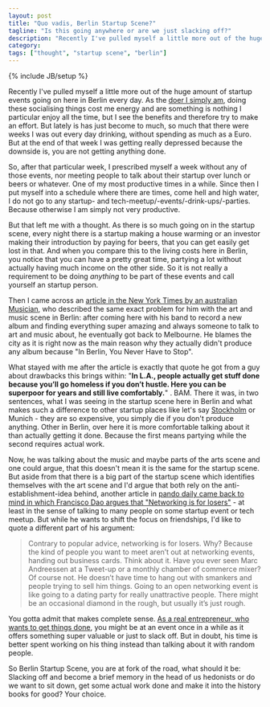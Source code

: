 ```yaml
---
layout: post
title: "Quo vadis, Berlin Startup Scene?"
tagline: "Is this going anywhere or are we just slacking off?"
description: "Recently I've pulled myself a little more out of the huge amount of startup events going on here in Berlin every day. As the [doer I simply am](/2012/01/16/stop-talking-start-building/), doing these socialising things cost me energy and are something is nothing I particular enjoy all the time, but I see the benefits and therefore try to make an effort. But lately is has just become to much, so much that there were weeks I was out every day drinking, without spending as much as a Euro. But at the end of that week I was getting really depressed because the downside is, you are not getting anything done."
category: 
tags: ["thought", "startup scene", "berlin"]
---
```

{% include JB/setup %}

Recently I've pulled myself a little more out of the huge amount of startup events going on here in Berlin every day. As the [doer I simply am](/2012/01/16/stop-talking-start-building/), doing these socialising things cost me energy and are something is nothing I particular enjoy all the time, but I see the benefits and therefore try to make an effort. But lately is has just become to much, so much that there were weeks I was out every day drinking, without spending as much as a Euro. But at the end of that week I was getting really depressed because the downside is, you are not getting anything done.

So, after that particular week, I prescribed myself a week without any of those events, nor meeting people to talk about their startup over lunch or beers or whatever. One of my most productive times in a while. Since then I put myself into a schedule where there are times, come hell and high water, I do not go to any startup- and tech-meetup/-events/-drink-ups/-parties. Because otherwise I am simply not very productive.

But that left me with a thought. As there is so much going on in the startup scene, every night there is a startup making a house warming or an investor making their introduction by paying for beers, that you can get easily get lost in that. And when you compare this to the living costs here in Berlin, you notice that you can have a pretty great time, partying a lot without actually having much income on the other side. So it is not really a requirement to be doing _anything_ to be part of these events and call yourself an startup person.

Then I came across an [article in the New York Times by an australian Musician](http://www.nytimes.com/2012/11/25/magazine/in-berlin-you-never-have-to-stop.html?pagewanted=all&_r=0), who described the same exact problem for him with the art and music scene in Berlin: after coming here with his band to record a new album and finding everything super amazing and always someone to talk to art and music about, he eventually got back to Melbourne. He blames the city as it is right now as the main reason why they actually didn't produce any album because "In Berlin, You Never Have to Stop".

What stayed with me after the article is exactly that quote he got from a guy about drawbacks this brings within: "**In L.A., people actually get stuff done because you’ll go homeless if you don’t hustle. Here you can be superpoor for years and still live comfortably.**" . BAM. There it was, in two sentences, what I was seeing in the startup scene here in Berlin and what makes such a difference to other startup places like let's say [Stockholm](/2012/11/03/starting-in-the-north) or Munich - they are so expensive, you simply die if you don't produce anything. Other in Berlin, over here it is more comfortable talking about it than actually getting it done. Because the first means partying while the second requires actual work.

Now, he was talking about the music and maybe parts of the arts scene and one could argue, that this doesn't mean it is the same for the startup scene. But aside from that there is a big part of the startup scene which identifies themselves with the art scene and I'd argue that both rely on the anti-establishment-idea behind, another article in [pando daily came back to mind in which Francisco Dao argues that "Networking is for losers"](http://pandodaily.com/2012/11/27/networking-is-for-losers/) - at least in the sense of talking to many people on some startup event or tech meetup. But while he wants to shift the focus on friendships, I'd like to quote a different part of his argument:

> Contrary to popular advice, networking is for losers. Why? Because the kind of people you want to meet aren’t out at networking events, handing out business cards. Think about it. Have you ever seen Marc Andreessen at a Tweet-up or a monthly chamber of commerce mixer? Of course not. He doesn’t have time to hang out with smankers and people trying to sell him things. Going to an open networking event is like going to a dating party for really unattractive people. There might be an occasional diamond in the rough, but usually it’s just rough.

You gotta admit that makes complete sense. [As a real entrepreneur, who wants to get things done](/2012/03/15/tech-entrepreneur-without-coding-skills-shut-up), you might be at an event once in a while as it offers something super valuable or just to slack off. But in doubt, his time is better spent working on his thing instead than talking about it with random people.

So Berlin Startup Scene, you are at fork of the road, what should it be: Slacking off and become a brief memory in the head of us hedonists or do we want to sit down, get some actual work done and make it into the history books for good? Your choice.